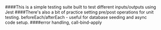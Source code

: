 ####This is a simple testing suite built to test different inputs/outputs using Jest
####There's also a bit of practice setting pre/post operations for unit testing. beforeEach/afterEach - useful for database seeding and async code setup.
####error handling, call-bind-apply